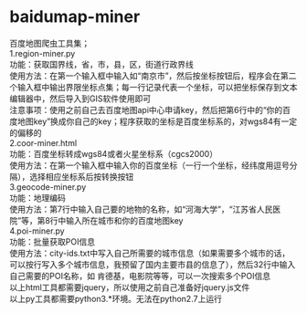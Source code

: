 # baidumap-miner
百度地图爬虫工具集；<br>
1.region-miner.py<br>
功能：获取国界线，省，市，县，区，街道行政界线<br>
使用方法：在第一个输入框中输入如“南京市”，然后按坐标按钮后，程序会在第二个输入框中输出界限坐标点集；每一行记录代表一个坐标，可以把坐标保存到文本编辑器中，然后导入到GIS软件使用即可<br>
注意事项：使用之前自己去百度地图api中心申请key，然后把第6行中的“你的百度地图key”换成你自己的key；程序获取的坐标是百度坐标系的，对wgs84有一定的偏移的<br>
2.coor-miner.html<br>
功能：百度坐标转成wgs84或者火星坐标系（cgcs2000）<br>
使用方法：在第一个输入框中输入你的百度坐标（一行一个坐标，经纬度用逗号分隔），选择相应坐标系后按转换按钮<br>
3.geocode-miner.py<br>
功能：地理编码<br>
使用方法：第7行中输入自己要的地物的名称，如“河海大学”，“江苏省人民医院”等，第8行中输入所在城市和你的百度地图key<br>
4.poi-miner.py<br>
功能：批量获取POI信息<br>
使用方法：city-ids.txt中写入自己所需要的城市信息（如果需要多个城市的话，可以按行写入多个城市信息，我预留了国内主要市县的信息了），然后32行中输入自己需要的POI名称，如 肯德基，电影院等等，可以一次搜索多个POI信息<br>
以上html工具都需要jquery，所以使用之前自己准备好jquery.js文件<br>
以上py工具都需要python3.*环境。无法在python2.7上运行<br>
